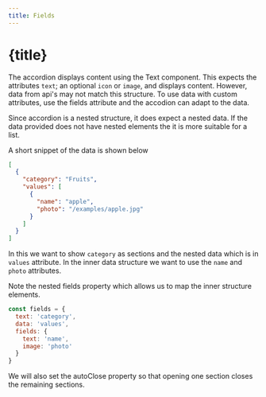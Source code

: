 ```yaml
---
title: Fields
---
```


# {title}

The accordion displays content using the Text component. This expects the attributes `text`; an
optional `icon` or `image`, and displays content. However, data from api's may not match this structure.
To use data with custom attributes, use the fields attribute and the accodion can adapt to the data.

Since accordion is a nested structure, it does expect a nested data. If the data provided does not have
nested elements the it is more suitable for a list.

A short snippet of the data is shown below

```json
[
  {
    "category": "Fruits",
    "values": [
      {
        "name": "apple",
        "photo": "/examples/apple.jpg"
      }
    ]
  }
]
```

In this we want to show `category` as sections and the nested data which is in `values` attribute. In the
inner data structure we want to use the `name` and `photo` attributes.

Note the nested fields property which allows us to map the inner structure elements.

```js
const fields = {
  text: 'category',
  data: 'values',
  fields: {
    text: 'name',
    image: 'photo'
  }
}
```

We will also set the autoClose property so that opening one section closes the remaining sections.
